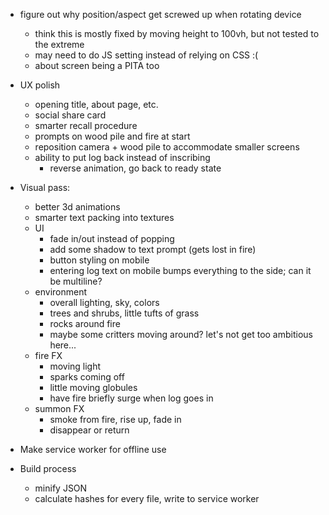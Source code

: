* figure out why position/aspect get screwed up when rotating device
    - think this is mostly fixed by moving height to 100vh, but not tested to the extreme
    - may need to do JS setting instead of relying on CSS :(
    - about screen being a PITA too

* UX polish
    - opening title, about page, etc.
    - social share card
    - smarter recall procedure
    - prompts on wood pile and fire at start
    - reposition camera + wood pile to accommodate smaller screens
    - ability to put log back instead of inscribing
        - reverse animation, go back to ready state
* Visual pass:
    - better 3d animations
    - smarter text packing into textures
    - UI
        - fade in/out instead of popping
        - add some shadow to text prompt (gets lost in fire)
        - button styling on mobile
        - entering log text on mobile bumps everything to the side; can it be multiline?
    - environment
        - overall lighting, sky, colors
        - trees and shrubs, little tufts of grass
        - rocks around fire
        - maybe some critters moving around? let's not get too ambitious here...
    - fire FX
        - moving light
        - sparks coming off
        - little moving globules
        - have fire briefly surge when log goes in
    - summon FX
        - smoke from fire, rise up, fade in
        - disappear or return
* Make service worker for offline use
* Build process
    - minify JSON
    - calculate hashes for every file, write to service worker
